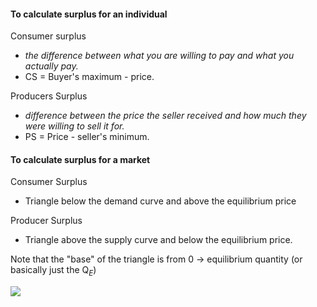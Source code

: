 
#### To calculate surplus for an individual 

Consumer surplus
-  *the difference between what you are willing to pay and what you actually pay.*
- CS = Buyer's maximum - price.

Producers Surplus 
* *difference between the price the seller received and how much they were willing to sell it for.*
* PS = Price - seller's minimum.

#### To calculate surplus for a market

Consumer Surplus
* Triangle below the demand curve and above the equilibrium price

Producer Surplus
* Triangle above the supply curve and below the equilibrium price.

Note that the "base" of the triangle is from 0 → equilibrium quantity (or basically just the Q$_E$)


**![](https://lh7-rt.googleusercontent.com/docsz/AD_4nXeyfsclbuk4KZcn9hXkcJqXBXpAo1GKfg_tURFNBX1cP50E6CM3905jYlhdv3JUBwKoKi_omLa_5gPwIAynGHf1FwFH12tx8lOZoubnvFVSzU26778sqOGkswGikRSZf8Htxgsu0jGWYX0u7jObBwkaS-50?key=mVF1W1TrBFF1vodp-5EllQ)**

